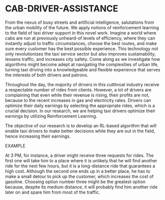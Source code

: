 # CAB-DRIVER-ASSISTANCE

From the nexus of busy streets and artificial intelligence, salutations from the urban mobility of the future. We apply notions of reinforcement learning to the field of taxi driver support in this novel work. Imagine a world where cabs are run at previously unheard-of levels of efficiency, where they can instantly adjust to traffic circumstances, choose the best routes, and make sure every customer has the best possible experience. This technology not only revolutionizes the taxi service sector but also improves sustainability, lessens traffic, and increases city safety. Come along as we investigate how algorithms might become adept at navigating the complexities of urban life, turning taxi driving into a knowledgeable and flexible experience that serves the interests of both drivers and patrons. 

Throughout the day, the majority of drivers in this cutthroat industry receive a respectable number of rides from clients. However, a lot of drivers are complaining that even while their revenue is rising, their profits are not, because to the recent increases in gas and electricity rates. Drivers can optimize their daily earnings by selecting the appropriate rides, which is a crucial decision. In our research, we are helping taxi drivers optimize their earnings by utilizing Reinforcement Learning. 

The objective of our research is to develop an RL-based algorithm that will enable taxi drivers to make better decisions while they are out in the field, hence increasing their earnings. 

EXAMPLE 

At 3 PM, for instance, a driver might receive three requests for rides. The first one will take him to a place where it is unlikely that he will find another ride for the next few hours, but it is a long-distance ride that guarantees a high cost. Although the second one ends up in a better place, he has to make a small detour to pick up the customer, which increases the cost of gasoline. Choosing option number three might be the greatest option because, despite its medium distance, it will probably find him another ride later on and spare him from most of the traffic. 
